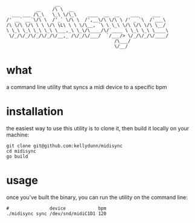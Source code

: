 ```
                  __                                        
           __    /\ \  __                                   
  ___ ___ /\_\   \_\ \/\_\    ____  __  __    ___     ___   
/' __` __`\/\ \  /'_` \/\ \  /',__\/\ \/\ \ /' _ `\  /'___\ 
/\ \/\ \/\ \ \ \/\ \L\ \ \ \/\__, `\ \ \_\ \/\ \/\ \/\ \__/ 
\ \_\ \_\ \_\ \_\ \___,_\ \_\/\____/\/`____ \ \_\ \_\ \____\
 \/_/\/_/\/_/\/_/\/__,_ /\/_/\/___/  `/___/> \/_/\/_/\/____/
                                        /\___/              
                                        \/__/               
```

# what 

a command line utility that syncs a midi device to a specific bpm

# installation

the easiest way to use this utility is to clone it, then build it locally on your machine:

```
git clone git@github.com:kellydunn/midisync
cd midisync
go build
```

# usage

once you've built the binary, you can run the utility on the command line:

```
#               device            bpm
./midisync sync /dev/snd/midiC1D1 120
```